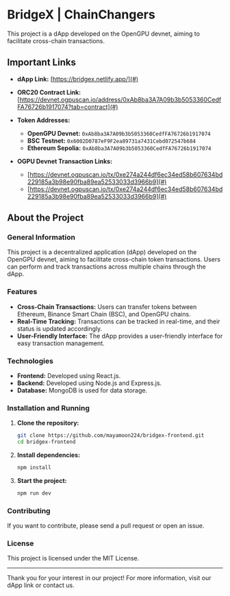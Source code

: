 # BridgeX | ChainChangers

This project is a dApp developed on the OpenGPU devnet, aiming to facilitate cross-chain transactions.

## Important Links

- **dApp Link:** [https://bridgex.netlify.app/](#)
- **ORC20 Contract Link:** [https://devnet.ogpuscan.io/address/0xAb8ba3A7A09b3b5053360CedfFA76726b1917074?tab=contract](#)
- **Token Addresses:**

  - **OpenGPU Devnet:** `0xAb8ba3A7A09b3b5053360CedfFA76726b1917074`
  - **BSC Testnet:** `0x6002D0787eF9F2ea89731a7431Cebd072547b684`
  - **Ethereum Sepolia:** `0xAb8ba3A7A09b3b5053360CedfFA76726b1917074`

- **OGPU Devnet Transaction Links:**
  - [https://devnet.ogpuscan.io/tx/0xe274a244df6ec34ed58b607634bd229185a3b98e90fba89ea52533033d3966b9](#)
  - [https://devnet.ogpuscan.io/tx/0xe274a244df6ec34ed58b607634bd229185a3b98e90fba89ea52533033d3966b9](#)

## About the Project

### General Information

This project is a decentralized application (dApp) developed on the OpenGPU devnet, aiming to facilitate cross-chain token transactions. Users can perform and track transactions across multiple chains through the dApp.

### Features

- **Cross-Chain Transactions:** Users can transfer tokens between Ethereum, Binance Smart Chain (BSC), and OpenGPU chains.
- **Real-Time Tracking:** Transactions can be tracked in real-time, and their status is updated accordingly.
- **User-Friendly Interface:** The dApp provides a user-friendly interface for easy transaction management.

### Technologies

- **Frontend:** Developed using React.js.
- **Backend:** Developed using Node.js and Express.js.
- **Database:** MongoDB is used for data storage.

### Installation and Running

1. **Clone the repository:**

   ```sh
   git clone https://github.com/mayamoon224/bridgex-frontend.git
   cd bridgex-frontend
   ```

2. **Install dependencies:**

   ```sh
   npm install
   ```

3. **Start the project:**
   ```sh
   npm run dev
   ```

### Contributing

If you want to contribute, please send a pull request or open an issue.

### License

This project is licensed under the MIT License.

---

Thank you for your interest in our project! For more information, visit our dApp link or contact us.
